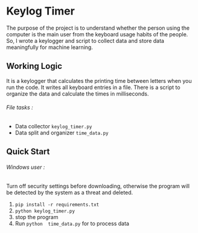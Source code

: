 # Keylog Timer


The purpose of the project is to understand whether the person using the computer is the main user from the keyboard usage habits of the people. So, I wrote a keylogger and script to collect data and store data meaningfully for machine learning.

## Working Logic
It is a keylogger that calculates the printing time between letters when you run the code. It writes all keyboard entries in a file. There is a script to organize the data and calculate the times in milliseconds. 
###### File tasks :
- Data collector ``` keylog_timer.py ``` 
- Data split and organizer ``` time_data.py   ``` 

## Quick Start
###### Windows user :
Turn off security settings before downloading, otherwise the program will be detected by the system as a threat and deleted.  
1. ```pip install -r requirements.txt ``` 
2. ```python keylog_timer.py```
3. stop the program
4. Run ```python  time_data.py``` for to process data 
